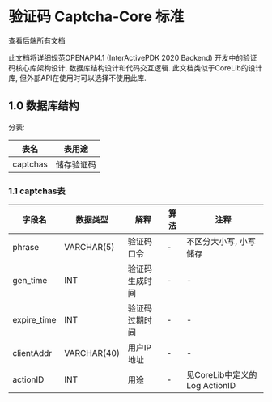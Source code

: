 # 验证码 Captcha-Core 标准

[查看后端所有文档](./)   

此文档将详细规范OPENAPI4.1 (InterActivePDK 2020 Backend) 开发中的验证码核心库架构设计, 数据库结构设计和代码交互逻辑. 此文档类似于CoreLib的设计库, 但外部API在使用时可以选择不使用此库.   

## 1.0 数据库结构

分表:

|表名|表用途|
|-|-|
|captchas|储存验证码|

### 1.1 captchas表

|字段名|数据类型|解释|算法|注释|
|-|-|-|-|-|
|phrase|VARCHAR(5)|验证码口令|-|不区分大小写, 小写储存|
|gen_time|INT|验证码生成时间|-|-|
|expire_time|INT|验证码过期时间|-|-|
|clientAddr|VARCHAR(40)|用户IP地址|-|-|
|actionID|INT|用途|-|见CoreLib中定义的Log ActionID|